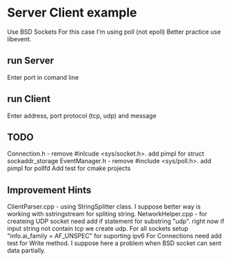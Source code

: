 # Server Client example
Use BSD Sockets
For this case I'm using poll (not epoll)
Better practice use libevent.



## run Server 
Enter port in comand line

## run Client
Enter address, port protocol (tcp, udp) and message

## TODO
Connection.h - remove #inlcude <sys/socket.h>. add pimpl for struct sockaddr_storage 
EventManager.h - remove #include <sys/poll.h>. add pimpl for pollfd
Add test for cmake projects

## Improvement Hints
ClientParser.cpp - using StringSplitter class. I suppose better way is working with sstringstream for spliting string.
NetworkHelper.cpp - for createing UDP socket need add if statement for substring "udp". right now if input string not contain tcp we create udp.
For all sockets setup "info.ai_family = AF_UNSPEC" for suporting ipv6
For Connections need add test for Write method. I suppose here a problem when BSD socket can sent data partially.
